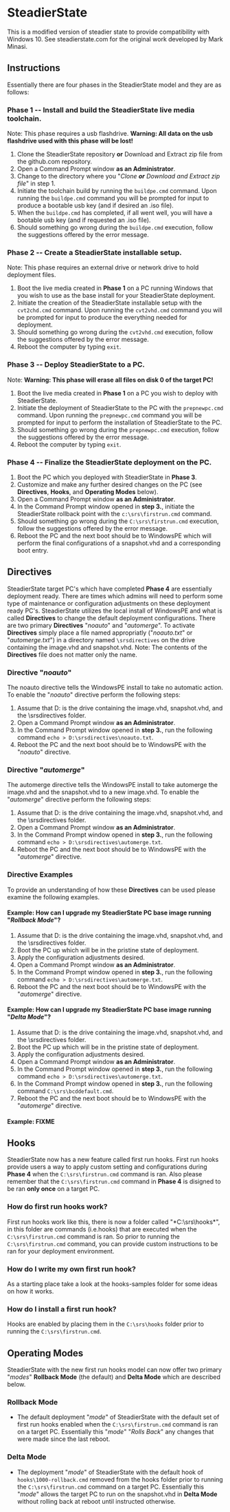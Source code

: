 # SteadierState
This is a modified version of steadier state to provide compatibility with Windows 10. See steadierstate.com for the original work developed by Mark Minasi.

## Instructions
Essentially there are four phases in the SteadierState model and they are as follows:

### Phase 1 -- Install and build the SteadierState live media toolchain.
  Note: This phase requires a usb flashdrive. **Warning: All data on the usb flashdrive used with this phase will be lost!**

  1. Clone the SteadierState repository **or** Download and Extract zip file from the github.com repository.
  2. Open a Command Prompt window **as an Administrator**.
  3. Change to the directory where you "*Clone **or** Download and Extract zip file*" in step 1.
  4. Initiate the toolchain build by running the `buildpe.cmd` command. Upon running the `buildpe.cmd` command you will be prompted for input to produce a bootable usb key (and if desired an .iso file).
  5. When the `buildpe.cmd` has completed, if all went well, you will have a bootable usb key (and if requested an .iso file).
  6. Should something go wrong during the `buildpe.cmd` execution, follow the suggestions offered by the error message.

### Phase 2 -- Create a SteadierState installable setup.
  Note: This phase requires an external drive or network drive to hold deployment files.

  1. Boot the live media created in **Phase 1** on a PC running Windows that you wish to use as the base install for your SteadierState deployment.
  2. Initiate the creation of the SteadierState installable setup with the `cvt2chd.cmd` command. Upon running the `cvt2vhd.cmd` command you will be prompted for input to produce the everything needed for deployment.
  3. Should something go wrong during the `cvt2vhd.cmd` execution, follow the suggestions offered by the error message.
  3. Reboot the computer by typing `exit`.

### Phase 3 -- Deploy SteadierState to a PC.
  Note: **Warning: This phase will erase all files on disk 0 of the target PC!**

  1. Boot the live media created in **Phase 1** on a PC you wish to deploy with SteadierState.
  2. Initiate the deployment of SteadierState to the PC with the `prepnewpc.cmd` command. Upon running the `prepnewpc.cmd` command you will be prompted for input to perform the installation of SteadierState to the PC.
  3. Should something go wrong during the `prepnewpc.cmd` execution, follow the suggestions offered by the error message.
  3. Reboot the computer by typing `exit`.

### Phase 4 -- Finalize the SteadierState deployment on the PC.

  1. Boot the PC which you deployed with SteadierState in **Phase 3**.
  2. Customize and make any further desired changes on the PC (see **Directives**, **Hooks**, and **Operating Modes** below).
  3. Open a Command Prompt window **as an Administrator**.
  4. In the Command Prompt window opened in **step 3.**, initiate the SteadierState rollback point with the `c:\srs\firstrun.cmd` command.
  3. Should something go wrong during the `C:\srs\firstrun.cmd` execution, follow the suggestions offered by the error message.
  5. Reboot the PC and the next boot should be to WindowsPE which will perform the final configurations of a snapshot.vhd and a corresponding boot entry.

## Directives
SteadierState target PC's which have completed **Phase 4** are essentially deployment ready. There are times which admins will need to perform some type of maintenance or configuration adjustments on these deployment ready PC's. SteadierState utilizes the local install of WindowsPE and what is called **Directives** to change the default deployment configurations. There are two primary **Directives** "*noauto*" and "*automerge*". To activate **Directives** simply place a file named appropriatly ("*noauto.txt*" or "*automerge.txt*") in a directory named `\srsdirectives` on the drive containing the image.vhd and snapshot.vhd. Note: The contents of the **Directives** file does not matter only the name.

### Directive "*noauto*"
The noauto directive tells the WindowsPE install to take no automatic action. To enable the "*noauto*" directive perform the following steps:

  1. Assume that D: is the drive containing the image.vhd, snapshot.vhd, and the \srsdirectives folder.
  2. Open a Command Prompt window **as an Administrator**.
  3. In the Command Prompt window opened in **step 3.**, run the following command `echo > D:\srsdirectives\noauto.txt`.
  4. Reboot the PC and the next boot should be to WindowsPE with the "*noauto*" directive.

### Directive "*automerge*"
The automerge directive tells the WindowsPE install to take automerge the image.vhd and the snapshot.vhd to a new image.vhd. To enable the "*automerge*" directive perform the following steps:

  1. Assume that D: is the drive containing the image.vhd, snapshot.vhd, and the \srsdirectives folder.
  2. Open a Command Prompt window **as an Administrator**.
  3. In the Command Prompt window opened in **step 3.**, run the following command `echo > D:\srsdirectives\automerge.txt`.
  4. Reboot the PC and the next boot should be to WindowsPE with the "*automerge*" directive.


### Directive Examples
To provide an understanding of how these **Directives** can be used please examine the following examples.

#### Example: How can I upgrade my SteadierState PC base image running "*Rollback Mode*"?

  1. Assume that D: is the drive containing the image.vhd, snapshot.vhd, and the \srsdirectives folder.
  2. Boot the PC up which will be in the pristine state of deployment.
  3. Apply the configuration adjustments desired.
  4. Open a Command Prompt window **as an Administrator**.
  5. In the Command Prompt window opened in **step 3.**, run the following command `echo > D:\srsdirectives\automerge.txt`.
  6. Reboot the PC and the next boot should be to WindowsPE with the "*automerge*" directive.

#### Example: How can I upgrade my SteadierState PC base image running "*Delta Mode*"?

  1. Assume that D: is the drive containing the image.vhd, snapshot.vhd, and the \srsdirectives folder.
  2. Boot the PC up which will be in the pristine state of deployment.
  3. Apply the configuration adjustments desired.
  4. Open a Command Prompt window **as an Administrator**.
  5. In the Command Prompt window opened in **step 3.**, run the following command `echo > D:\srsdirectives\automerge.txt`.
  6. In the Command Prompt window opened in **step 3.**, run the following command `C:\srs\bcddefault.cmd`.
  7. Reboot the PC and the next boot should be to WindowsPE with the "*automerge*" directive.

#### Example: FIXME

## Hooks
SteadierState now has a new feature called first run hooks. First run hooks provide users a way to apply custom setting and configurations during **Phase 4** when the `C:\srs\firstrun.cmd` command is ran. Also please remember that the `C:\srs\firstrun.cmd` command in **Phase 4** is disigned to be ran **only once** on a target PC.

### How do first run hooks work?

  First run hooks work like this, there is now a folder called "*C:\srs\hooks\*", in this folder are commands (i.e.hooks) that are executed when the `C:\srs\firstrun.cmd` command is ran. So prior to running the `C:\srs\firstrun.cmd` command, you can provide custom instructions to be ran for your deployment environment.

### How do I write my own first run hook?

  As a starting place take a look at the hooks-samples folder for some ideas on how it works.


### How do I install a first run hook?

  Hooks are enabled by placing them in the `C:\srs\hooks` folder prior to running the `C:\srs\firstrun.cmd`.

## Operating Modes
SteadierState with the new first run hooks model can now offer two primary "*modes*" **Rollback Mode** (the default) and **Delta Mode** which are described below.

### **Rollback Mode**
  * The default deployment "*mode*" of SteadierState with the default set of first run hooks enabled when the `C:\srs\firstrun.cmd` command is ran on a target PC. Essentially this "*mode*" "*Rolls Back*" any changes that were made since the last reboot.

### **Delta Mode**
  * The deployment "*mode*" of SteadierState with the default hook of `hooks\1000-rollback.cmd` removed from the hooks folder prior to running the `C:\srs\firstrun.cmd` command on a target PC. Essentially this "*mode*" allows the target PC to run on the snapshot.vhd in **Delta Mode** without rolling back at reboot until instructed otherwise.
